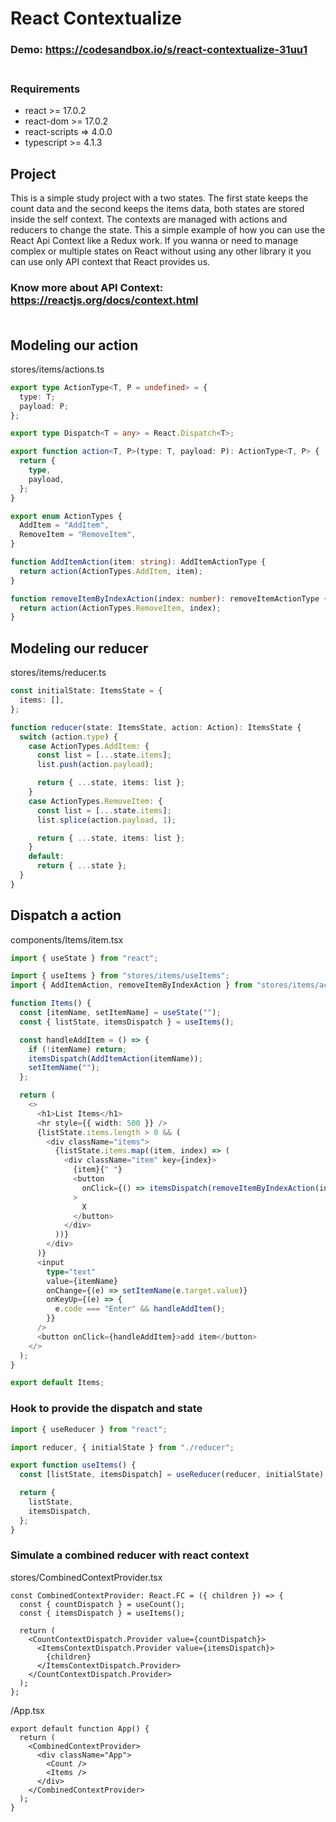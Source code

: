 # React Contextualize

### Demo: https://codesandbox.io/s/react-contextualize-31uu1<br/><br/>

### Requirements

- react >= 17.0.2
- react-dom >= 17.0.2
- react-scripts => 4.0.0
- typescript >= 4.1.3

## Project

This is a simple study project with a two states. The first state keeps the count data and the second keeps the items data, both states are stored inside the self context. The contexts are managed with actions and reducers to change the state. This a simple example of how you can use the React Api Context like a Redux work. If you wanna or need to manage complex or multiple states on React without using any other library it you can use only API context that React provides us.

### Know more about API Context: https://reactjs.org/docs/context.html<br/><br/>

## Modeling our action

stores/items/actions.ts

```ts
export type ActionType<T, P = undefined> = {
  type: T;
  payload: P;
};

export type Dispatch<T = any> = React.Dispatch<T>;

export function action<T, P>(type: T, payload: P): ActionType<T, P> {
  return {
    type,
    payload,
  };
}

export enum ActionTypes {
  AddItem = "AddItem",
  RemoveItem = "RemoveItem",
}

function AddItemAction(item: string): AddItemActionType {
  return action(ActionTypes.AddItem, item);
}

function removeItemByIndexAction(index: number): removeItemActionType {
  return action(ActionTypes.RemoveItem, index);
}
```

## Modeling our reducer<br />

stores/items/reducer.ts

```ts
const initialState: ItemsState = {
  items: [],
};

function reducer(state: ItemsState, action: Action): ItemsState {
  switch (action.type) {
    case ActionTypes.AddItem: {
      const list = [...state.items];
      list.push(action.payload);

      return { ...state, items: list };
    }
    case ActionTypes.RemoveItem: {
      const list = [...state.items];
      list.splice(action.payload, 1);

      return { ...state, items: list };
    }
    default:
      return { ...state };
  }
}
```

## Dispatch a action

components/Items/item.tsx

```ts
import { useState } from "react";

import { useItems } from "stores/items/useItems";
import { AddItemAction, removeItemByIndexAction } from "stores/items/actions";

function Items() {
  const [itemName, setItemName] = useState("");
  const { listState, itemsDispatch } = useItems();

  const handleAddItem = () => {
    if (!itemName) return;
    itemsDispatch(AddItemAction(itemName));
    setItemName("");
  };

  return (
    <>
      <h1>List Items</h1>
      <hr style={{ width: 500 }} />
      {listState.items.length > 0 && (
        <div className="items">
          {listState.items.map((item, index) => (
            <div className="item" key={index}>
              {item}{" "}
              <button
                onClick={() => itemsDispatch(removeItemByIndexAction(index))}
              >
                X
              </button>
            </div>
          ))}
        </div>
      )}
      <input
        type="text"
        value={itemName}
        onChange={(e) => setItemName(e.target.value)}
        onKeyUp={(e) => {
          e.code === "Enter" && handleAddItem();
        }}
      />
      <button onClick={handleAddItem}>add item</button>
    </>
  );
}

export default Items;
```

### Hook to provide the dispatch and state

```ts
import { useReducer } from "react";

import reducer, { initialState } from "./reducer";

export function useItems() {
  const [listState, itemsDispatch] = useReducer(reducer, initialState);

  return {
    listState,
    itemsDispatch,
  };
}
```

### Simulate a combined reducer with react context

stores/CombinedContextProvider.tsx

```tsx
const CombinedContextProvider: React.FC = ({ children }) => {
  const { countDispatch } = useCount();
  const { itemsDispatch } = useItems();

  return (
    <CountContextDispatch.Provider value={countDispatch}>
      <ItemsContextDispatch.Provider value={itemsDispatch}>
        {children}
      </ItemsContextDispatch.Provider>
    </CountContextDispatch.Provider>
  );
};
```

/App.tsx

```tsx
export default function App() {
  return (
    <CombinedContextProvider>
      <div className="App">
        <Count />
        <Items />
      </div>
    </CombinedContextProvider>
  );
}
```
